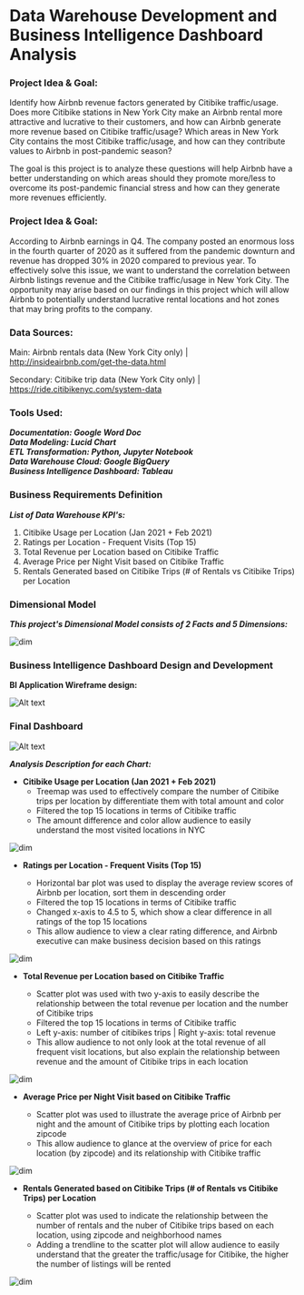 # Data Warehouse Development and Business Intelligence Dashboard Analysis

### Project Idea & Goal:

Identify how Airbnb revenue factors generated by Citibike traffic/usage. Does more Citibike stations in New York City make an Airbnb rental more attractive and lucrative to their customers, and how can Airbnb generate more revenue based on Citibike traffic/usage? Which areas in New York City contains the most Citibike traffic/usage, and how can they contribute values to Airbnb in post-pandemic season?

The goal is this project is to analyze these questions will help Airbnb have a better understanding on which areas should they promote more/less to overcome its post-pandemic financial stress and how can they generate more revenues efficiently.
  
### Project Idea & Goal:

According to Airbnb earnings in Q4. The company posted an enormous loss in the fourth quarter of 2020 as it suffered from the pandemic downturn and revenue has dropped 30% in 2020 compared to previous year. To effectively solve this issue, we want to understand the correlation between Airbnb listings revenue and the Citibike traffic/usage in New York City. The opportunity may arise based on our findings in this project which will allow Airbnb to potentially understand lucrative rental locations and hot zones that may bring profits to the company.

### Data Sources:

Main: Airbnb rentals data (New York City only) | http://insideairbnb.com/get-the-data.html

Secondary: Citibike trip data (New York City only) | https://ride.citibikenyc.com/system-data

### Tools Used:

***Documentation: Google Word Doc <br>
Data Modeling: Lucid Chart <br>
ETL Transformation: Python, Jupyter Notebook <br>
Data Warehouse Cloud: Google BigQuery <br>
Business Intelligence Dashboard: Tableau***

### Business Requirements Definition

***List of Data Warehouse KPI's:***
1. Citibike Usage per Location (Jan 2021 + Feb 2021)
2. Ratings per Location - Frequent Visits (Top 15)
3. Total Revenue per Location based on Citibike Traffic
4. Average Price per Night Visit based on Citibike Traffic
5. Rentals Generated based on Citibike Trips (# of Rentals vs Citibike Trips) per Location

### Dimensional Model

***This project's Dimensional Model consists of 2 Facts and 5 Dimensions:***

![dim](https://github.com/Eddlee97/Data-Warehouse-Development-and-Dashboard-Analysis/blob/ecd5939a6bb77e1c25460df3cfdfa27fdc29290c/Milestone%20%232%20-%20Dimensional%20Model/Dimensional%20model.png)

### Business Intelligence Dashboard Design and Development

**BI Application Wireframe design:**

![Alt text](https://github.com/Eddlee97/Data-Warehouse-Development-and-Dashboard-Analysis/blob/ecd5939a6bb77e1c25460df3cfdfa27fdc29290c/Milestone%20%234%20-%20BI%20Dashboard/BI%20wireframe%20design.png)

### Final Dashboard

![Alt text](https://github.com/Eddlee97/Data-Warehouse-Development-and-Dashboard-Analysis/blob/ecd5939a6bb77e1c25460df3cfdfa27fdc29290c/Milestone%20%234%20-%20BI%20Dashboard/Overview%20of%20NYC%20Airbnb%20Rentals%20Revenue%20with%20Citibike%20Usage%20(CIS%209440).png)

***Analysis Description for each Chart:***

- **Citibike Usage per Location (Jan 2021 + Feb 2021)** <br>
   - Treemap was used to effectively compare the number of Citibike trips per location by differentiate them with total amount and color <br>
   - Filtered the top 15 locations in terms of Citibike traffic <br>
   - The amount difference and color allow audience to easily understand the most visited locations in NYC

![dim](https://github.com/Eddlee97/Data-Warehouse-Development-and-Dashboard-Analysis/blob/d4f875180529e79f66ef1c5b6969efa140d67f19/Milestone%20%234%20-%20BI%20Dashboard/Chart/1.png)

- **Ratings per Location - Frequent Visits (Top 15)** <br>

   - Horizontal bar plot was used to display the average review scores of Airbnb per location, sort them in descending order <br>
   - Filtered the top 15 locations in terms of Citibike traffic <br>
   - Changed x-axis to 4.5 to 5, which show a clear difference in all ratings of the top 15 locations <br>
   - This allow audience to view a clear rating difference, and Airbnb executive can make business decision based on this ratings 
 
![dim](https://github.com/Eddlee97/Data-Warehouse-Development-and-Dashboard-Analysis/blob/d4f875180529e79f66ef1c5b6969efa140d67f19/Milestone%20%234%20-%20BI%20Dashboard/Chart/2.png)

- **Total Revenue per Location based on Citibike Traffic** <br>

   - Scatter plot was used with two y-axis to easily describe the relationship between the total revenue per location and the number of Citibike trips <br>
   - Filtered the top 15 locations in terms of Citibike traffic <br>
   - Left y-axis: number of citibikes trips | Right y-axis: total revenue <br>
   - This allow audience to not only look at the total revenue of all frequent visit locations, but also explain the relationship between revenue and the amount of Citibike trips in each location
   
![dim](https://github.com/Eddlee97/Data-Warehouse-Development-and-Dashboard-Analysis/blob/d4f875180529e79f66ef1c5b6969efa140d67f19/Milestone%20%234%20-%20BI%20Dashboard/Chart/3.png)

- **Average Price per Night Visit based on Citibike Traffic** <br>

   - Scatter plot was used to illustrate the average price of Airbnb per night and the amount of Citibike trips by plotting each location zipcode  <br>
   - This allow audience to glance at the overview of price for each location (by zipcode) and its relationship with Citibike traffic
   
![dim](https://github.com/Eddlee97/Data-Warehouse-Development-and-Dashboard-Analysis/blob/d4f875180529e79f66ef1c5b6969efa140d67f19/Milestone%20%234%20-%20BI%20Dashboard/Chart/4.png)

- **Rentals Generated based on Citibike Trips (# of Rentals vs Citibike Trips) per Location** <br>

   - Scatter plot was used to indicate the relationship between the number of rentals and the nuber of Citibike trips based on each location, using zipcode and neighborhood names <br>
   - Adding a trendline to the scatter plot will allow audience to easily understand that the greater the traffic/usage for Citibike, the higher the number of listings will be rented
   
![dim](https://github.com/Eddlee97/Data-Warehouse-Development-and-Dashboard-Analysis/blob/d4f875180529e79f66ef1c5b6969efa140d67f19/Milestone%20%234%20-%20BI%20Dashboard/Chart/5.png)
